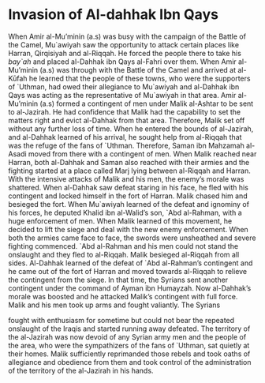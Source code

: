 Invasion of Al-dahhak Ibn Qays
==============================

When Amir al-Mu’minin (a.s) was busy with the campaign of the Battle of
the Camel, Mu\`awiyah saw the opportunity to attack certain places like
Harran, Qirqisiyah and al-Riqqah. He forced the people there to take his
*bay\`ah* and placed al-Dahhak ibn Qays al-Fahri over them. When Amir
al-Mu’minin (a.s) was through with the Battle of the Camel and arrived
at al-Kūfah he learned that the people of these towns, who were the
supporters of \`Uthman, had owed their allegiance to Mu\`awiyah and
al-Dahhak ibn Qays was acting as the representative of Mu\`awiyah in
that area. Amir al-Mu’minin (a.s) formed a contingent of men under Malik
al-Ashtar to be sent to al-Jazirah. He had confidence that Malik had the
capability to set the matters right and evict al-Dahhak from that area.
Therefore, Malik set off without any further loss of time. When he
entered the bounds of al-Jazirah, and al-Dahhak learned of his arrival,
he sought help from al-Riqqah that was the refuge of the fans of
\`Uthman. Therefore, Saman ibn Mahzamah al-Asadi moved from there with a
contingent of men. When Malik reached near Harran, both al-Dahhak and
Saman also reached with their armies and the fighting started at a place
called Marj lying between al-Riqqah and Harran. With the intensive
attacks of Malik and his men, the enemy’s morale was shattered. When
al-Dahhak saw defeat staring in his face, he fled with his contingent
and locked himself in the fort of Harran. Malik chased him and besieged
the fort. When Mu\`awiyah learned of the defeat and ignominy of his
forces, he deputed Khalid ibn al-Walid’s son, \`Abd al-Rahman, with a
huge enforcement of men. When Malik learned of this movement, he decided
to lift the siege and deal with the new enemy enforcement. When both the
armies came face to face, the swords were unsheathed and severe fighting
commenced. \`Abd al-Rahman and his men could not stand the onslaught and
they fled to al-Riqqah. Malik besieged al-Riqqah from all sides.
Al-Dahhak learned of the defeat of \`Abd al-Rahman’s contingent and he
came out of the fort of Harran and moved towards al-Riqqah to relieve
the contingent from the siege. In that time, the Syrians sent another
contingent under the command of Ayman ibn Humayzah. Now al-Dahhak’s
morale was boosted and he attacked Malik’s contingent with full force.
Malik and his men took up arms and fought valiantly. The Syrians

fought with enthusiasm for sometime but could not bear the repeated
onslaught of the Iraqis and started running away defeated. The territory
of the al-Jazirah was now devoid of any Syrian army men and the people
of the area, who were the sympathizers of the fans of \`Uthman, sat
quietly at their homes. Malik sufficiently reprimanded those rebels and
took oaths of allegiance and obedience from them and took control of the
administration of the territory of the al-Jazirah in his hands.
